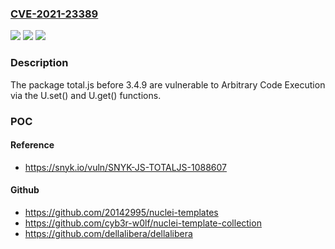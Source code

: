 ### [CVE-2021-23389](https://cve.mitre.org/cgi-bin/cvename.cgi?name=CVE-2021-23389)
![](https://img.shields.io/static/v1?label=Product&message=total.js&color=blue)
![](https://img.shields.io/static/v1?label=Version&message=%3C%203.4.9%20&color=brighgreen)
![](https://img.shields.io/static/v1?label=Vulnerability&message=Arbitrary%20Code%20Execution&color=brighgreen)

### Description

The package total.js before 3.4.9 are vulnerable to Arbitrary Code Execution via the U.set() and U.get() functions.

### POC

#### Reference
- https://snyk.io/vuln/SNYK-JS-TOTALJS-1088607

#### Github
- https://github.com/20142995/nuclei-templates
- https://github.com/cyb3r-w0lf/nuclei-template-collection
- https://github.com/dellalibera/dellalibera

